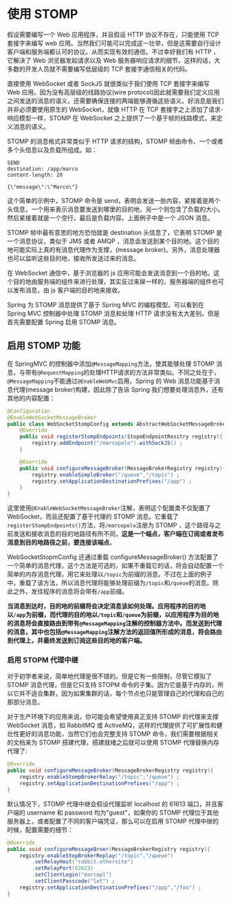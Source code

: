 # 使用 STOMP

假设需要编写一个 Web 应用程序，并且假设 HTTP 协议不存在，只能使用 TCP 套接字来编写 web 应用。当然我们可能可以完成这一壮举，但是这需要自行设计客户端和服务端都认可的协议。从而实现有效的通信。不过幸好我们有 HTTP ，它解决了 Web 浏览器发起请求以及 Web 服务器响应请求的细节，这样的话，大多数的开发人员就不需要编写低层级的 TCP 套接字通信相关的代码。

直接使用 WebSocket 或者 SockJS 就很类似于我们使用 TCP 套接字来编写 Web 应用。因为没有高层级的线路协议(wire protocol)因此就需要我们定义应用之间发送的消息的语义，还需要确保连接的两端能够遵循这些语义。好消息是我们并非必须要使用原生的 WebSocket，就像 HTTP 在 TCP 套接字之上添加了请求-响应模型一样，STOMP 在 WebSocket 之上提供了一个基于帧的线路模式，来定义消息的语义。

STOMP 的消息格式非常类似于 HTTP 请求的结构，STOMP 帧由命令、一个或者多个头信息以及负载所组成。如：
```
SEND
destination: /app/marco
content-length: 20

{\"message\":\"Marco\"}
```

这个简单的示例中，STOMP 命令是 send，表明会发送一些内容，紧接着是两个头信息，一个用来表示消息要发送到哪里的目的地，另一个则包含了负载的大小。然后紧接着就是一个空行，最后是负载内容。上面例子中是一个 JSON 消息。

STOMP 帧中最有意思的地方恐怕就是 destination 头信息了，它表明 STOMP 是一个消息协议，类似于 JMS 或者 AMQP ，消息会发送到某个目的地。这个目的地可能实际上真的有消息代理作为支撑，(message broker)。另外，消息处理器也可以监听这些目的地，接收所发送过来的消息。

在 WebSocket 通信中，基于浏览器的 js 应用可能会发送消息到一个目的地。这个目的地由服务端的组件来进行处理，其实反过来屎一样的，服务器端的组件也可以发布消息，由 js 客户端的目的地来接收。

Spring 为 STOMP 消息提供了基于 Spring MVC 的编程模型。可以看到在 Spring MVC 控制器中处理 STOMP 消息和处理 HTTP 请求没有太大差别。但是首先需要配置 Spring 启用 STOMP 消息。

## 启用 STOMP 功能

在 SpringMVC 的控制器中添加`@MessageMapping`方法，使其能够处理 STOMP 消息，与带有`@RequestMapping`的处理HTTP请求的方法非常类似。不同之处在于，`@MessageMapping`不能通过`@EnableWebMvc`启用，Spring 的 Web 消息功能基于消息代理(message broker)构建，因此除了告诉 Spring 我们想要处理消息外，还有其他的内容配置：
```java
@Configuration
@EnableWebSocketMessageBroker
public class WebSocketStompConfig extends AbstractWebSocketMessageBrokerConfigurer {
    @Override
    public void registerStompEndpoints(StopmEndpointResitry registry){
        registry.addEndpoint("/marcopolo").withSockJS() ;
    }

    @Override
    public void configureMessageBroker(MessageBrokerRegistry registry){
        registry.enableSimpleBroker("/queue","/topic") ;
        registry.setApplicationDestinationPrefixes("/app") ;
    }
}
```

这里使用`@EnableWebSocketMessageBroker`注解，表明这个配置类不仅配置了 WebSocket，而且还配置了基于代理的 STOMP 消息。它重载了 `registerStompEndpoints()`方法，将`/marcopolo`注册为 STOMP ，这个路径与之前发送和接收消息的目的地路径有所不同，**这是一个端点，客户端在订阅或者发布消息到目的地路径之前，要连接该端点**。

WebSocketStopmConfig 还通过重载 configureMessageBroker() 方法配置了一个简单的消息代理，这个方法是可选的，如果不重载它的话，将会自动配置一个简单的内存消息代理，用它来处理以`/topic`为前缀的消息。不过在上面的例子中，重载了该方法，所以消息代理将能够处理前缀为`/topic`和`/queue`的消息。除此之外，发往程序的消息将会带有`/app`前缀。

**当消息到达时，目的地的前缀将会决定消息该如何处理。应用程序的目的地以`/app`为前缀，而代理的目的地以`/topic`和`/queue`为前缀，以应用程序为目的地的消息将会直接路由到带有`@MessageMapping`注解的控制器方法中。而发送到代理的消息，其中也包括`@MessageMapping`注解方法的返回值所形成的消息，将会路由到代理上，并最终发送到订阅这些目的地的客户端。**

### 启用 STOPM 代理中继

对于初学者来说，简单地代理是很不错的。但是它有一些限制，尽管它模拟了 STOMP 消息代理，但是它只支持 STOPM 命令的子集。因为它是基于内存的，所以它并不适合集群，因为如果集群的话，每个节点也只能管理自己的代理和自己的那部分消息。

对于生产环境下的应用来说，你可能会希望使用真正支持 STOMP 的代理来支撑 WebSocket 消息，如 RabbitMQ 或 ActiveMQ，这样的代理提供了可扩展性和健壮性更好的消息功能，当然它们也会完整支持 STOMP 命令，我们需要根据相关的文档来为 STOMP 搭建代理，搭建就绪之后就可以使用 STOMP 代理替换内存代理了:
```Java
@Override
public void configureMessageBroker(MessageBrokerRegistry registry){
    registry.enableStompBrokerRelay("/topic","/queue") ;
    registry.setApplicationDestinationPrefixes("/app") ;
}
```

默认情况下，STOMP 代理中继会假设代理监听 localhost 的 61613 端口，并且客户端的 username 和 password 均为"guest"，如果你的 STOMP 代理位于其他服务器上，或者配置了不同的客户端凭证，那么可以在启用 STOMP 代理中继的时候，配置需要的细节：
```java
@Override
public void configureMessageBroer(MessageBrokerRegistry registry){
    registry.enableStopBrokerReplay("/topic","/queue")
        .setRelayHost("rabbit.othersite")
        .setRelayPort(62623)
        .setClientLogin("marcopl")
        .setClientPasscode("let") ;
    registry.setApplicationDestinationPrefixes("/app","/foo") ;
}
```

